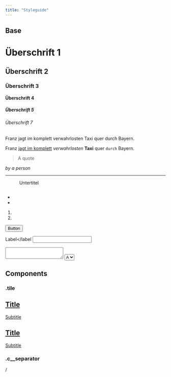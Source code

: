 ```yaml
---
title: "Styleguide"
---
```


## Base

<h1>Überschrift 1</h1>
<h2>Überschrift 2</h2>
<h3>Überschrift 3</h3>
<h4>Überschrift 4</h4>
<h5>Überschrift 5</h5>
<h6>Überschrift 7</h6>

<p>Franz jagt im komplett verwahrlosten Taxi quer durch Bayern.</p>

<p>Franz <a href="#">jagt im komplett</a> <em>verwahrlosten</em> <strong>Taxi</strong> quer <code>durch</code> Bayern.</p>

<blockquote cite="where is it from">
A quote
</blockquote>
<cite>by a person</cite>

<hr>

<figure>
    <img src="" alt="">
    <figcation>Untertitel</figcaption>
</figure>

<pre></pre>

<ul>
    <li></li>
    <li></li>
</ul>

<ol>
    <li></li>
    <li></li>
</ol>

<dl>
    <dt></dt>
    <dd></dd>
    <dt></dt>
    <dd></dd>
</dl>

<button>Button</button>

<label>Label</label
<input>
<textarea></textarea>
<select>
    <option>A</option>
    <option>B</option>
</select>


## Components

### .tile

<div class="container">
<div class="row">
<div class="col col-6">
<a href="#" class="c__tile">
  <h2 class="h3 c__tile__title">Title</h2>
  <div class="c__tile__overlay">
  <p class="h4">Subtitle</p>
  </div>
</a>
</div>
<div class="col col-6">
<a href="#" class="c__tile c__tile--double">
  <h2 class="h3 c__tile__title">Title</h2>
  <div class="c__tile__overlay">
  <p class="h4">Subtitle</p>
  </div>
</a>
</div>
</div>
</div>

### .c__separator
<p><span class="c__separator">/</span></p>
